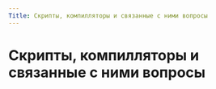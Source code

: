 ```yaml
---
Title: Скрипты, компилляторы и связанные с ними вопросы
---
```



Скрипты, компилляторы и связанные с ними вопросы
================================================

<!-- TOC -->
